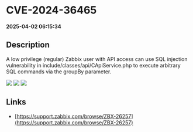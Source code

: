 # CVE-2024-36465

**2025-04-02 06:15:34**

## Description
A low privilege (regular) Zabbix user with API access can use SQL injection vulnerability in include/classes/api/CApiService.php to execute arbitrary SQL commands via the groupBy parameter.

![](https://img.shields.io/static/v1?label=Score&message=8.6&color=red)
![](https://img.shields.io/static/v1?label=Severity&message=HIGH&color=red)
![](https://img.shields.io/static/v1?label=CWE&message=SQL&color=green)

## Links
- [https://support.zabbix.com/browse/ZBX-26257](https://support.zabbix.com/browse/ZBX-26257)
